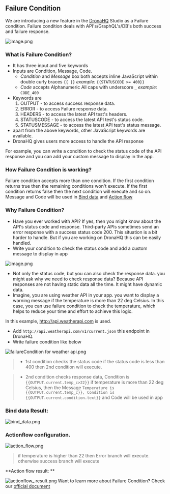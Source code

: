 ## Failure Condition

We are introducing a new feature in the [DronaHQ](https://www.dronahq.com) Studio as a Failure condition. Failure condition deals with API's/GraphQL's/DB's both success and failure response.


![image.png](https://cdn.hashnode.com/res/hashnode/image/upload/v1643206967739/9TmEZWKJ7.png)

###  What is Failure Condition?
- It has three input and five keywords
- Inputs are Condition, Message, Code. 
    - *Condition* and *Message* box both accepts inline JavaScript within double curly braces ```{{ }}``` *example:* ```{{STATUSCODE >= 400}}```
    - *Code* accepts Alphanumeric All caps with underscore ```_``` *example:* ```CODE_400```
-  Keywords are
   1. OUTPUT - to access success response data.
   2. ERROR -  to access Failure response data.
   3. HEADERS - to access the latest API test's headers.
   4. STATUSCODE - to access the latest API test's status code.
   5. STATUSMESSAGE - to access the latest API test's status message.
- apart from the above keywords, other JavaScript keywords are available.
- DronaHQ gives users more access to handle the API response <br>

For example, you can write a condition to check the status code of the API response and you can add your custom message to display in the app.

### How Failure Condition is working?

Failure condition accepts more than one condition. If the first condition returns true then the remaining conditions won't execute. If the first condition returns false then the next condition will execute and so on. Message and Code will be used in [Bind data](https://community.dronahq.com/t/bind-data-using-connectors/781) and [Action flow](https://community.dronahq.com/t/understanding-action-flow/572)

### Why Failure Condition? 
- Have you ever worked with API? If yes, then you might know about the API's status code and response. Third-party APIs sometimes send an error response with a success status code 200. This situation is a bit harder to handle. But if you are working on DronaHQ this can be easily handled.
- Write your condition to check the status code and add a custom message to display in app

![image.png](https://cdn.hashnode.com/res/hashnode/image/upload/v1643207149639/5hf_iQv1O.png)

- Not only the status code, but you can also check the response data. you might ask why we need to check response data? Because API responses are not having static data all the time. It might have dynamic data.
- Imagine, you are using weather API in your app. you want to display a warning message if the temperature is more than 22 deg Celsius. In this case, you can use failure condition to check the temperature, which helps to reduce your time and effort to achieve this logic.

In this example, http://api.weatherapi.com is used. 

- Add ```http://api.weatherapi.com/v1/current.json``` this endpoint in DronaHQ.
- Write failure condition like below


![failureCondition for weather api.png](https://cdn.hashnode.com/res/hashnode/image/upload/v1643212686775/iLFW-BRWI.png)
> - 1st condition checks the status code if the status code is less than 400 then 2nd condition will execute.

> - 2nd condition checks response data,  Condition is ```{{OUTPUT.current.temp_c>22}}``` if temperature is more than 22 deg Celsius, then the Message ```Temperature is {{OUTPUT.current.temp_c}}, Condition is {{OUTPUT.current.condition.text}}``` and Code will be used in app 

### Bind data Result: 

![bind_data.png](https://cdn.hashnode.com/res/hashnode/image/upload/v1643608933895/poqu_k5Dt.png)

### Actionflow configuration.

![action_flow.png](https://cdn.hashnode.com/res/hashnode/image/upload/v1643607906424/gtqzurEEq.png)
>  if temperature is higher than 22 then Error branch will execute. otherwise success branch will execute 

**Action flow result: **


![actionflow_ result.png](https://cdn.hashnode.com/res/hashnode/image/upload/v1643608808271/IgQJM8R6W.png)
Want to learn more about Failure Condition? Check our [official document](https://community.dronahq.com/t/failure-response/1008) 